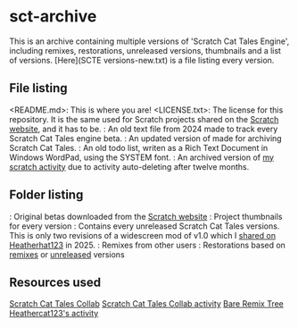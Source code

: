 # sct-archive
This is an archive containing multiple versions of 'Scratch Cat Tales Engine', including remixes, restorations, unreleased versions, thumbnails and a list of versions.
[Here](SCTE versions-new.txt) is a file listing every version.

## File listing
<README.md>: This is where you are!
<LICENSE.txt>: The license for this repository. It is the same used for Scratch projects shared on the [Scratch website](https://scratch.mit.edu), and it has to be.
<SCTE versions.txt>: An old text file from 2024 made to track every Scratch Cat Tales engine beta.
<SCTE versions-new.txt>: An updated version of <SCTE versions.txt> made for archiving Scratch Cat Tales.
<things i need to change for scratch cat tales.rtf>: An old todo list, writen as a Rich Text Document in Windows WordPad, using the SYSTEM font.
<heathercat activity.html>: An archived version of [my scratch activity](https://scratch.mit.edu/messages/ajax/user-activity/?user=Heathercat123) due to activity auto-deleting after twelve months.

## Folder listing
<Originals/>: Original betas downloaded from the [Scratch website](https://scratch.mit.edu)
<Thumbnails/>: Project thumbnails for every version
<Unreleased/>: Contains every unreleased Scratch Cat Tales versions. This is only two revisions of a widescreen mod of v1.0 which I [shared on Heatherhat123](https://scratch.mit.edu/projects/1129394729/) in 2025.
<Remixes/>: Remixes from other users
<Restored/>: Restorations based on [remixes](Remixes/) or [unreleased](Unreleased/) versions

## Resources used
[Scratch Cat Tales Collab](https://scratch.mit.edu/studios/33429317/)
[Scratch Cat Tales Collab activity](https://scratch.mit.edu/studios/33429317/activity)
[Bare Remix Tree](https://scratch.mit.edu/projects/670082084/remixtree/bare/)
[Heathercat123's activity](https://scratch.mit.edu/messages/ajax/user-activity/?user=Heathercat123)

